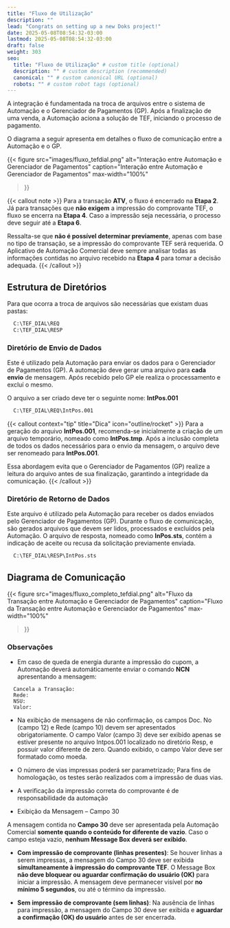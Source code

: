 ```yaml
---
title: "Fluxo de Utilização"
description: ""
lead: "Congrats on setting up a new Doks project!"
date: 2025-05-08T08:54:32-03:00
lastmod: 2025-05-08T08:54:32-03:00
draft: false
weight: 303
seo:
  title: "Fluxo de Utilização" # custom title (optional)
  description: "" # custom description (recommended)
  canonical: "" # custom canonical URL (optional)
  robots: "" # custom robot tags (optional)
---
```


A integração é fundamentada na troca de arquivos entre o sistema de Automação e o Gerenciador de Pagamentos (GP). Após a finalização de uma venda, a Automação aciona a solução de TEF, iniciando o processo de pagamento.

O diagrama a seguir apresenta em detalhes o fluxo de comunicação entre a Automação e o GP.


{{< figure
  src="images/fluxo_tefdial.png"
  alt="Interação entre Automação e Gerenciador de Pagamentos"
  caption="Interação entre Automação e Gerenciador de Pagamentos"
  max-width="100%"
>}}

{{< callout note >}}
Para a transação **ATV**, o fluxo é encerrado na **Etapa 2**. Já para transações que **não exigem** a impressão do comprovante TEF, o fluxo se encerra na **Etapa 4**. Caso a impressão seja necessária, o processo deve seguir até a **Etapa 6**.

Ressalta-se que **não é possível determinar previamente**, apenas com base no tipo de transação, se a impressão do comprovante TEF será requerida. O Aplicativo de Automação Comercial deve sempre analisar todas as informações contidas no arquivo recebido na **Etapa 4** para tomar a decisão adequada.
{{< /callout >}}

## Estrutura de Diretórios

Para que ocorra a troca de arquivos são necessárias que existam duas pastas:

```txt
  C:\TEF_DIAL\REQ
  C:\TEF_DIAL\RESP
```

### Diretório de Envio de Dados

Este é utilizado pela Automação para enviar os dados para o Gerenciador de Pagamentos (GP). A automação deve gerar uma arquivo para **cada envio** de mensagem.
Após recebido pelo GP ele realiza o processamento e excluí o mesmo.

O arquivo a ser criado deve ter o seguinte nome: **IntPos.001**

```txt {title="Arquivo de Requisição"}
  C:\TEF_DIAL\REQ\IntPos.001
```

{{< callout context="tip" title="Dica" icon="outline/rocket" >}}
Para a geração do arquivo **IntPos.001**, recomenda-se inicialmente a criação de um arquivo temporário, nomeado como **IntPos.tmp**. Após a inclusão completa de todos os dados necessários para o envio da mensagem, o arquivo deve ser renomeado para **IntPos.001**.

Essa abordagem evita que o Gerenciador de Pagamentos (GP) realize a leitura do arquivo antes de sua finalização, garantindo a integridade da comunicação.
{{< /callout >}}

### Diretório de Retorno de Dados

Este arquivo é utilizado pela Automação para receber os dados enviados pelo Gerenciador de Pagamentos (GP). Durante o fluxo de comunicação, são gerados arquivos que devem ser lidos, processados e excluídos pela Automação. O arquivo de resposta, nomeado como **InPos.sts**, contém a indicação de aceite ou recusa da solicitação previamente enviada.

```txt {title="Arquivo de Retorno"}
  C:\TEF_DIAL\RESP\IntPos.sts
```

## Diagrama de Comunicação

{{< figure
  src="images/fluxo_completo_tefdial.png"
  alt="Fluxo da Transação entre Automação e Gerenciador de Pagamentos"
  caption="Fluxo da Transação entre Automação e Gerenciador de Pagamentos"
  max-width="100%"
>}}

### Observações

- Em caso de queda de energia durante a impressão do cupom, a Automação deverá automáticamente enviar o comando **NCN** apresentando a mensagem:

```
  Cancela a Transação:
  Rede:
  NSU:
  Valor:
```

- Na exibição de mensagens de não confirmação, os campos Doc. No (campo 12) e Rede (campo 10) devem ser apresentados obrigatoriamente. O campo Valor (campo 3) deve ser exibido apenas se estiver presente no arquivo Intpos.001 localizado no diretório Resp, e possuir valor diferente de zero. Quando exibido, o campo Valor deve ser formatado como moeda.

- O número de vias impressas poderá ser parametrizado; Para fins de homologação, os testes serão realizados com a impressão de duas vias.

- A verificação da impressão correta do comprovante é de responsabilidade da automação

- Exibição da Mensagem – Campo 30

A mensagem contida no **Campo 30** deve ser apresentada pela Automação Comercial **somente quando o conteúdo for diferente de vazio**. Caso o campo esteja vazio, **nenhum Message Box deverá ser exibido**.

- **Com impressão de comprovante (linhas presentes)**:
  Se houver linhas a serem impressas, a mensagem do Campo 30 deve ser exibida **simultaneamente à impressão do comprovante TEF**.
  O Message Box **não deve bloquear ou aguardar confirmação do usuário (OK)** para iniciar a impressão.
  A mensagem deve permanecer visível por **no mínimo 5 segundos**, ou até o término da impressão.

- **Sem impressão de comprovante (sem linhas)**:
  Na ausência de linhas para impressão, a mensagem do Campo 30 deve ser exibida e **aguardar a confirmação (OK) do usuário** antes de ser encerrada.

